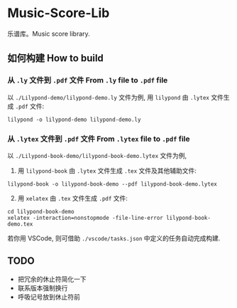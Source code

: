 # Music-Score-Lib
乐谱库。Music score library.

## 如何构建 How to build
### 从 `.ly` 文件到 `.pdf` 文件 From `.ly` file to `.pdf` file
以 `./Lilypond-demo/lilypond-demo.ly` 文件为例, 用 `lilypond` 由 `.lytex` 文件生成 `.pdf` 文件:
```
lilypond -o lilypond-demo lilypond-demo.ly
```

### 从 `.lytex` 文件到 `.pdf` 文件 From `.lytex` file to `.pdf` file
以 `./Lilypond-book-demo/lilypond-book-demo.lytex` 文件为例,
1. 用 `lilypond-book` 由 `.lytex` 文件生成 `.tex` 文件及其他辅助文件:
```
lilypond-book -o lilypond-book-demo --pdf lilypond-book-demo.lytex
```
2. 用 `xelatex` 由 `.tex` 文件生成 `.pdf` 文件:
```
cd lilypond-book-demo
xelatex -interaction=nonstopmode -file-line-error lilypond-book-demo.tex
```

若你用 VSCode, 则可借助 `./vscode/tasks.json` 中定义的任务自动完成构建.
## TODO
- 把冗余的休止符简化一下
- 联系版本强制换行
- 呼吸记号放到休止符前